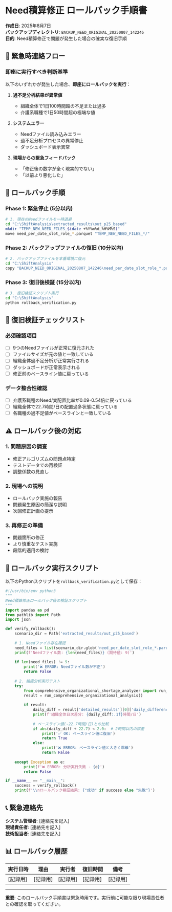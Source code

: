 # Need積算修正 ロールバック手順書

**作成日**: 2025年8月7日  
**バックアップディレクトリ**: `BACKUP_NEED_ORIGINAL_20250807_142246`  
**目的**: Need積算修正で問題が発生した場合の確実な復旧手順

## 🚨 緊急時連絡フロー

### 即座に実行すべき判断基準
以下のいずれかが発生した場合、**即座にロールバックを実行**：

1. **過不足分析結果が異常値**
   - 組織全体で1日100時間超の不足または過多
   - 介護系職種で1日50時間超の極端な値

2. **システムエラー**
   - Needファイル読み込みエラー
   - 過不足分析プロセスの異常停止
   - ダッシュボード表示異常

3. **現場からの緊急フィードバック**
   - 「修正後の数字が全く現実的でない」
   - 「以前より悪化した」

## 🔄 ロールバック手順

### Phase 1: 緊急停止 (5分以内)

```bash
# 1. 現在のNeedファイルを一時退避
cd "C:\ShiftAnalysis\extracted_results\out_p25_based"
mkdir "TEMP_NEW_NEED_FILES_$(date +%Y%m%d_%H%M%S)"
move need_per_date_slot_role_*.parquet "TEMP_NEW_NEED_FILES_*/"
```

### Phase 2: バックアップファイルの復旧 (10分以内)

```bash
# 2. バックアップファイルを本番環境に復元
cd "C:\ShiftAnalysis"
copy "BACKUP_NEED_ORIGINAL_20250807_142246\need_per_date_slot_role_*.parquet" "extracted_results\out_p25_based\"
```

### Phase 3: 復旧後検証 (15分以内)

```bash
# 3. 復旧検証スクリプト実行
cd "C:\ShiftAnalysis"
python rollback_verification.py
```

## 📝 復旧検証チェックリスト

### 必須確認項目
- [ ] 9つのNeedファイルが正常に復元された
- [ ] ファイルサイズが元の値と一致している  
- [ ] 組織全体過不足分析が正常実行される
- [ ] ダッシュボードが正常表示される
- [ ] 修正前のベースライン値に戻っている

### データ整合性確認
- [ ] 介護系職種のNeed/実配置比率が0.09-0.54倍に戻っている
- [ ] 組織全体で22.7時間/日の配置過多状態に戻っている
- [ ] 各職種の過不足値がベースラインと一致している

## ⚠️ ロールバック後の対応

### 1. 問題原因の調査
- 修正アルゴリズムの問題点特定
- テストデータでの再検証
- 調整係数の見直し

### 2. 現場への説明
- ロールバック実施の報告
- 問題発生原因の簡潔な説明  
- 次回修正計画の提示

### 3. 再修正の準備
- 問題箇所の修正
- より慎重なテスト実施
- 段階的適用の検討

## 🔧 ロールバック実行スクリプト

以下のPythonスクリプトを`rollback_verification.py`として保存：

```python
#!/usr/bin/env python3
"""
Need積算修正ロールバック後の検証スクリプト
"""
import pandas as pd
from pathlib import Path
import json

def verify_rollback():
    scenario_dir = Path('extracted_results/out_p25_based')
    
    # 1. Needファイル存在確認
    need_files = list(scenario_dir.glob('need_per_date_slot_role_*.parquet'))
    print(f'Needファイル数: {len(need_files)} (期待値: 9)')
    
    if len(need_files) != 9:
        print('❌ ERROR: Needファイル数が不正')
        return False
    
    # 2. 組織分析実行テスト
    try:
        from comprehensive_organizational_shortage_analyzer import run_comprehensive_organizational_analysis
        result = run_comprehensive_organizational_analysis()
        
        if result:
            daily_diff = result['detailed_results'][0]['daily_difference']
            print(f'組織全体日次差分: {daily_diff:.1f}時間/日')
            
            # ベースライン値(-22.7時間/日)との比較
            if abs(daily_diff + 22.7) < 2.0:  # 2時間以内の誤差
                print('✅ OK: ベースライン値に復旧')
                return True
            else:
                print('❌ ERROR: ベースライン値と大きく乖離')
                return False
    
    except Exception as e:
        print(f'❌ ERROR: 分析実行失敗 - {e}')
        return False

if __name__ == "__main__":
    success = verify_rollback()
    print(f'\\nロールバック検証結果: {"成功" if success else "失敗"}')
```

## 📞 緊急連絡先

**システム管理者**: [連絡先を記入]  
**現場責任者**: [連絡先を記入]  
**技術担当者**: [連絡先を記入]

## 📊 ロールバック履歴

| 実行日時 | 理由 | 実行者 | 復旧時間 | 備考 |
|---------|------|--------|----------|------|
| [記録用] | [記録用] | [記録用] | [記録用] | [記録用] |

---

**重要**: このロールバック手順書は緊急時用です。実行前に可能な限り現場責任者との確認を取ってください。